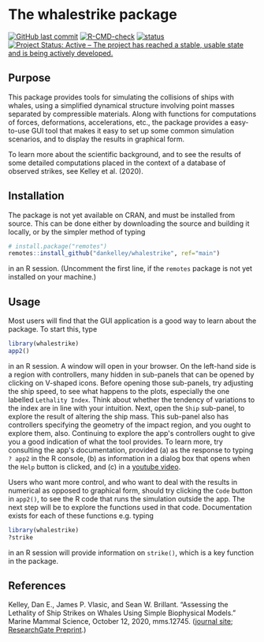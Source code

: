 # The whalestrike package

<!-- badges: start -->


[![GitHub last commit](https://img.shields.io/github/last-commit/dankelley/whalestrike)](https://img.shields.io/github/last-commit/dankelley/whalestrike)
[![R-CMD-check](https://github.com/dankelley/whalestrike/actions/workflows/R-CMD-check.yaml/badge.svg)](https://github.com/dankelley/whalestrike/actions/workflows/R-CMD-check.yaml)
[![status](https://joss.theoj.org/papers/570201320eb0182aa487026819021c50/status.svg)](https://joss.theoj.org/papers/570201320eb0182aa487026819021c50)
[![Project Status: Active – The project has reached a stable, usable state and is being actively developed.](https://www.repostatus.org/badges/latest/active.svg)](https://www.repostatus.org/#active)


<!-- badges: end -->

## Purpose

This package provides tools for simulating the collisions of ships with whales,
using a simplified dynamical structure involving point masses separated by
compressible materials. Along with functions for computations of forces,
deformations, accelerations, etc., the package provides a easy-to-use GUI tool
that makes it easy to set up some common simulation scenarios, and to display
the results in graphical form.

To learn more about the scientific background, and to see the results of some
detailed computations placed in the context of a database of observed strikes,
see Kelley et al. (2020).

## Installation

The package is not yet available on CRAN, and must be installed from source.
This can be done either by downloading the source and building it locally, or
by the simpler method of typing
```R
# install.package("remotes")
remotes::install_github("dankelley/whalestrike", ref="main")
```
in an R session.  (Uncomment the first line, if the `remotes`
package is not yet installed on your machine.)

## Usage

Most users will find that the GUI application is a good way to learn about the
package.  To start this, type

```R
library(whalestrike)
app2()
```

in an R session.  A window will open in your browser.  On the left-hand side is
a region with controllers, many hidden in sub-panels that can be opened by
clicking on V-shaped icons.  Before opening those sub-panels, try adjusting the
ship speed, to see what happens to the plots, especially the one labelled
`Lethality Index`. Think about whether the tendency of variations to the index
are in line with your intuition. Next, open the `Ship` sub-panel, to explore
the result of altering the ship mass.  This sub-panel also has controllers
specifying the geometry of the impact region, and you ought to explore them,
also. Continuing to explore the app's controllers ought to give you a good
indication of what the tool provides. To learn more, try consulting the app's
documentation, provided (a) as the response to typing `? app2` in the R
console, (b) as information in a dialog box that opens when the `Help` button
is clicked, and (c) in a [youtube video](https://youtu.be/kTMl3nXa5A4).

Users who want more control, and who want to deal with the results in numerical
as opposed to graphical form, should try clicking the `Code` button in
`app2()`, to see the R code that runs the simulation outside the app.  The next
step will be to explore the functions used in that code.  Documentation exists
for each of these functions e.g. typing
```R
library(whalestrike)
?strike
```
in an R session will provide information on `strike()`, which is a key function
in the package.

## References

Kelley, Dan E., James P. Vlasic, and Sean W. Brillant. “Assessing the Lethality of Ship
Strikes on Whales Using Simple Biophysical Models.” Marine Mammal
Science, October 12, 2020, mms.12745. ([journal site](https://doi.org/10.1111/mms.12745); 
[ResearchGate Preprint](https://www.researchgate.net/publication/344748816_Assessing_the_lethality_of_ship_strikes_on_whales_using_simple_biophysical_models#fullTextFileContent).)
